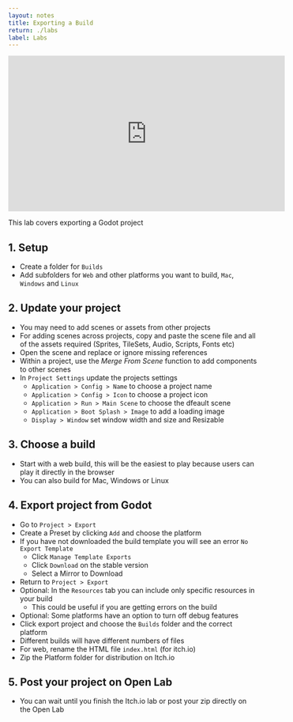 ```yaml
---
layout: notes
title: Exporting a Build
return: ./labs
label: Labs
---
```


<iframe width="560" height="315" src="https://www.youtube.com/embed/4XsTHY5w08gs?rel=0" frameborder="0" allowfullscreen></iframe>

This lab covers exporting a Godot project

## 1. Setup
- Create a folder for `Builds`
- Add subfolders for `Web` and other platforms you want to build, `Mac`, `Windows` and `Linux`

## 2. Update your project
- You may need to add scenes or assets from other projects
- For adding scenes across projects, copy and paste the scene file and all of the assets required (Sprites, TileSets, Audio, Scripts, Fonts etc)
- Open the scene and replace or ignore missing references
- Within a project, use the *Merge From Scene* function to add components to other scenes
- In `Project Settings` update the projects settings
	- `Application > Config > Name` to choose a project name
	- `Application > Config > Icon` to choose a project icon
	- `Application > Run > Main Scene` to choose the dfeault scene
	- `Application > Boot Splash > Image` to add a loading image
	- `Display > Window` set window width and size and Resizable

## 3. Choose a build
- Start with a web build, this will be the easiest to play because users can play it directly in the browser
- You can also build for Mac, Windows or Linux

## 4. Export project from Godot
- Go to `Project > Export`
- Create a Preset by clicking `Add` and choose the platform
- If you have not downloaded the build template you will see an error `No Export Template`
	- Click `Manage Template Exports`
	- Click `Download` on the stable version
	- Select a Mirror to Download
- Return to `Project > Export`
- Optional: In the `Resources` tab you can include only specific resources in your build
	- This could be useful if you are getting errors on the build
- Optional: Some platforms have an option to turn off debug features
- Click export project and choose the `Builds` folder and the correct platform
- Different builds will have different numbers of files
- For web, rename the HTML file `index.html` (for itch.io)
- Zip the Platform folder for distribution on Itch.io

## 5. Post your project on Open Lab
- You can wait until you finish the Itch.io lab or post your zip directly on the Open Lab